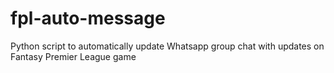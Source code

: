 # fpl-auto-message
Python script to automatically update Whatsapp group chat with updates on Fantasy Premier League game
